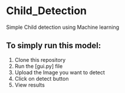 # Child_Detection
Simple Child detection using Machine learning
## To simply run this model:
1. Clone this repository
2. Run the [gui.py] file
3. Upload the Image you want to detect
4. Click on detect button
5. View results

